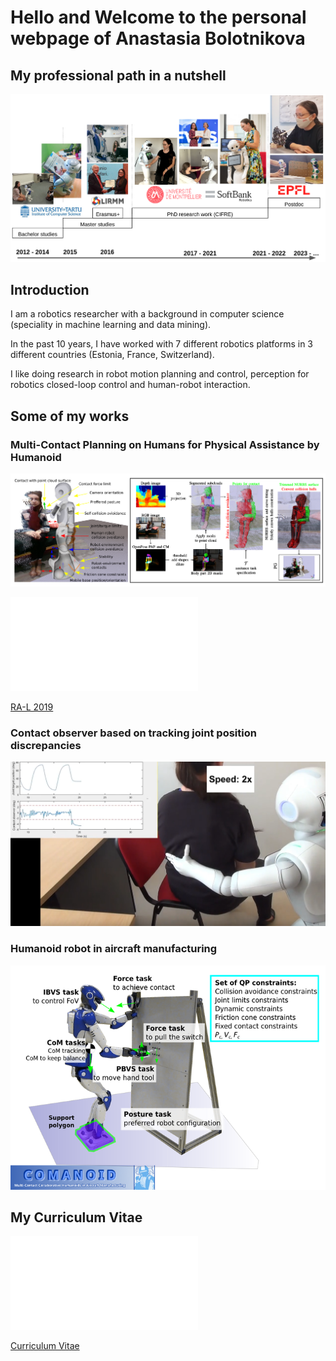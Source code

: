 # Hello and Welcome to the personal webpage of Anastasia Bolotnikova

## My professional path in a nutshell

![photo](doc/photo.png "photo")


## Introduction

I am a robotics researcher with a background in computer science (speciality in machine learning and data mining).

In the past 10 years, I have worked with 7 different robotics platforms in 3 different countries (Estonia, France, Switzerland).

I like doing research in robot motion planning and control, perception for robotics closed-loop control and human-robot interaction.



## Some of my works

### Multi-Contact Planning on Humans for Physical Assistance by Humanoid

![ral19](doc/ral19.png "ral19")

<object data="doc/RA-L2020_Bolotnikova_et_al.pdf" type="application/pdf" width="700px" height="700px">
	<embed src="doc/RA-L2020_Bolotnikova_et_al.pdf">
    	<p><a href="doc/RA-L2020_Bolotnikova_et_al.pdf">RA-L 2019</a></p>
	</embed>
</object>


### Contact observer based on tracking joint position discrepancies

[![contact](doc/contact.png)](https://www.youtube.com/watch?v=nY9zMG0EsnM "contact_observer")


### Humanoid robot in aircraft manufacturing

[![case](doc/case.png)](https://www.youtube.com/watch?v=C3Y2Xc6sEY4 "case2017")



## My Curriculum Vitae

<object data="doc/CV.pdf" type="application/pdf" width="700px" height="700px">
	<embed src="doc/CV.pdf">
    	<p><a href="doc/CV.pdf">Curriculum Vitae</a></p>
	</embed>
</object>



